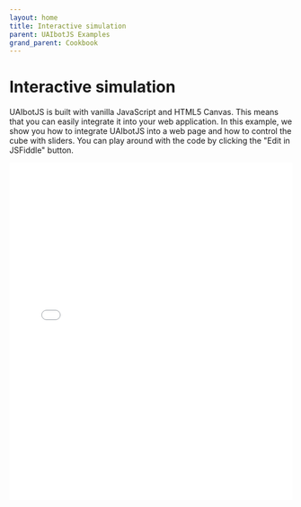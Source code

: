 ```yaml
---
layout: home
title: Interactive simulation
parent: UAIbotJS Examples
grand_parent: Cookbook
---
```


# Interactive simulation

UAIbotJS is built with vanilla JavaScript and HTML5 Canvas. This means that you can easily integrate it into your web application. In this example, we show you how to integrate UAIbotJS into a web page and how to control the cube with sliders. You can play around with the code by clicking the "Edit in JSFiddle" button.

<iframe width="100%" height="600" src="//jsfiddle.net/UAIbot/tycnm73b/24/embedded/js,html,result/?accentColor=19bd39" allowfullscreen="allowfullscreen" allowpaymentrequest frameborder="0"></iframe>